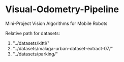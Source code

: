 # Visual-Odometry-Pipeline
Mini-Project Vision Algorithms for Mobile Robots

Relative path for datasets:
1. "../datasets/kitti/"
2. "../datasets/malaga-urban-dataset-extract-07/"
3. "../datasets/parking/"